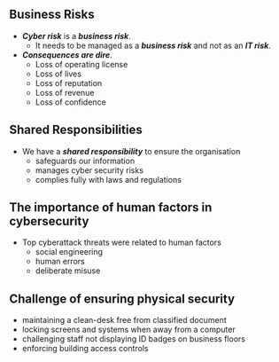 ## Business Risks

* **_Cyber risk_** is a **_business risk_**. 
  - It needs to be managed as a **_business risk_** and not as an **_IT risk_**.
* **_Consequences are dire_**. 
  - Loss of operating license
  - Loss of lives
  - Loss of reputation
  - Loss of revenue
  - Loss of confidence

## Shared Responsibilities
* We have a **_shared responsibility_** to ensure the organisation 
   - safeguards our information
   - manages cyber security risks
   - complies fully with laws and regulations

## The importance of human factors in cybersecurity
* Top cyberattack threats were related to human factors
  - social engineering
  - human errors
  - deliberate misuse
 
 ## Challenge of ensuring physical security
* maintaining a clean-desk free from classified document
* locking screens and systems when away from a computer
* challenging staff not displaying ID badges on business floors
* enforcing building access controls

